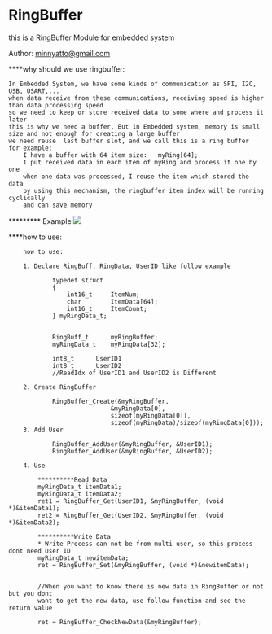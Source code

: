 # RingBuffer
this is a RingBuffer Module for embedded system

Author: minnyatto@gmail.com

****why should we use ringbuffer: 

	In Embedded System, we have some kinds of communication as SPI, I2C, USB, USART,...
	when data receive from these communications, receiving speed is higher than data processing speed
	so we need to keep or store received data to some where and process it later
	this is why we need a buffer. But in Embedded system, memory is small size and not enough for creating a large buffer
	we need reuse  last buffer slot, and we call this is a ring buffer
	for example:
		I have a buffer with 64 item size:   myRing[64];
		I put received data in each item of myRing and process it one by one
		when one data was processed, I reuse the item which stored the data
		by using this mechanism, the ringbuffer item index will be running cyclically
		and can save memory

********* Example 
![](https://lh3.googleusercontent.com/2w2oZUR9L8fsSxBuPZV8MiiHNyrLHFBnXT59_LzMK2bq-AJ2CK6Hdtrx_eqVWNrlr6mP--Hxr_ouraxlgddwJLhxekj6PXFwcJyQ6LDvhHp_uDc6MuKA4yqnSLOWSM3t43Nc_cRTbHeQVSGasS08BihMw87m49GShPWq1wgTHi6RyAkvzqb2606bUEBaZFhOJ8qVlyHtltnAh0kbcFs8yMH46voDAD7Uga2_HWmIPszl-WFhrflESIAQ3COnE5yho7hWWta2Uy5AGCWZ8173z4JSKa8pNvLJwQXwiKFo_QGd3N5F5VRqWQfnpyWOkyXjUm-zbpq8424xhyAcss2afB8h7ym1RlEJwtRNB2AZUzbtl7giVSYh2Z85ZDTuBF3xyWFVJHBnyNuIFHO1aDy0etREBqvWlIDrZ35OopXM9095syU7bRWVGrn-NDO7b4v6vIXXteN4BJJ9HV2OWLXvHM9gf2rdfTKnHoPWjR7pJ_SewhVdovgby8xlztyFzIZsc9HdrwoJV5DnxvjcJ5eDKaDP0RK_JjRs0m1rS3wv58tzfXlOYp8GlxSsOSkyHe6dbw_Y2mbxCNbZ-iTC4_KTOmo32riNLCX9p0tYYpqKwdVnkbpkrgE2pEyFQY81lKC-uwvSL8_yw1TLmYhmAC9qg-FZwvP_eIfvhhuUBM0xUEpRg8jTBPN0T4NER2bq1GIK8ShekOXuKAy0nCOr_yAEbPGZ9kAtmStWMwQqg5avm0GqS0E=w1209-h685-no)


****how to use:
	
		how to use:
	
		1. Declare RingBuff, RingData, UserID like follow example
				
				typedef struct
				{
					int16_t 	ItemNum;
					char		ItemData[64];
					int16_t		ItemCount;
				} myRingData_t;
				
				
				RingBuff_t 		myRingBuffer;
				myRingData_t	myRingData[32];
				
				int8_t		UserID1			
				int8_t		UserID2
				//ReadIdx of UserID1 and UserID2 is Different
				
		2. Create RingBuffer
		
				RingBuffer_Create(&myRingBuffer, 
								&myRingData[0], 
								sizeof(myRingData[0]), 
								sizeof(myRingData)/sizeof(myRingData[0]));
		3. Add User
				
				RingBuffer_AddUser(&myRingBuffer, &UserID1);
				RingBuffer_AddUser(&myRingBuffer, &UserID2);
				
		4. Use
			
			**********Read Data
			myRingData_t itemData1;
			myRingData_t itemData2;
			ret1 = RingBuffer_Get(UserID1, &myRingBuffer, (void *)&itemData1);
			ret2 = RingBuffer_Get(UserID2, &myRingBuffer, (void *)&itemData2);
			
			**********Write Data
			* Write Process can not be from multi user, so this process dont need User ID
			myRingData_t newitemData;
			ret = RingBuffer_Set(&myRingBuffer, (void *)&newitemData);	


			//When you want to know there is new data in RingBuffer or not but you dont
			want to get the new data, use follow function and see the return value
			
			ret = RingBuffer_CheckNewData(&myRingBuffer);
